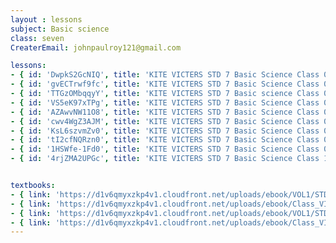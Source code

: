 ```yaml
--- 
layout : lessons 
subject: Basic science
class: seven
CreaterEmail: johnpaulroy121@gmail.com

lessons: 
- { id: 'DwpkS2GcNIQ', title: 'KITE VICTERS STD 7 Basic Science Class 01 (First Bell-ഫസ്റ്റ് ബെല്‍)' }
- { id: 'gvECTrwf9fc', title: 'KITE VICTERS STD 7 Basic Science Class 02 (First Bell-ഫസ്റ്റ് ബെല്‍)' }
- { id: 'TTGzOMbqqyY', title: 'KITE VICTERS STD 7 Basic science Class 03 (First Bell-ഫസ്റ്റ് ബെല്‍)' }
- { id: 'VS5eK97xTPg', title: 'KITE VICTERS STD 7 Basic Science Class 04 (First Bell-ഫസ്റ്റ് ബെല്‍)' }
- { id: 'AZAwvNW11O8', title: 'KITE VICTERS STD 7 Basic Science Class 05 (First Bell-ഫസ്റ്റ് ബെല്‍)' }
- { id: 'cwv4WgZ3AJM', title: 'KITE VICTERS STD 7 Basic Science Class 06 (First Bell-ഫസ്റ്റ് ബെല്‍)' }
- { id: 'KsL6szvmZv0', title: 'KITE VICTERS STD 7 Basic Science Class 07 (First Bell-ഫസ്റ്റ് ബെല്‍)' }
- { id: 'tI2cfNQRzn0', title: 'KITE VICTERS STD 7 Basic Science Class 08 (First Bell-ഫസ്റ്റ് ബെല്‍)' }
- { id: '1HSWfe-1Fd0', title: 'KITE VICTERS STD 7 Basic Science Class 09 (First Bell-ഫസ്റ്റ് ബെല്‍)' }
- { id: '4rjZMA2UPGc', title: 'KITE VICTERS STD 7 Basic Science Class 10 (First Bell-ഫസ്റ്റ് ബെല്‍)' }


textbooks:
- { link: 'https://d1v6qmyxzkp4v1.cloudfront.net/uploads/ebook/VOL1/STD7/BasicScienceMalayalam/BasicScienceMalayalam.pdf', title: 'Basic Science part-1' , medium: 'malayalam ' }
- { link: 'https://d1v6qmyxzkp4v1.cloudfront.net/uploads/ebook/Class_VII/Basic%20Science_M_Vol_II/BasicScienceMalayalam.pdf', title: 'Basic Science part-2' , medium: ' malayalam' }
- { link: 'https://d1v6qmyxzkp4v1.cloudfront.net/uploads/ebook/VOL1/STD7/BasicScienceEnglish/BasicScienceEnglish.pdf', title: 'Basic Science part-1' , medium: 'English' }
- { link: 'https://d1v6qmyxzkp4v1.cloudfront.net/uploads/ebook/Class_VII/Basic%20Science_E_Vol_II/BasicScienceEnglish.pdf', title: 'Basic Science part-2' , medium: ' English' }
---
```

